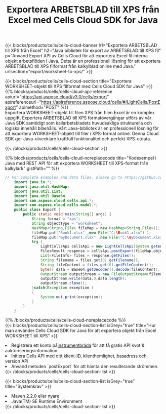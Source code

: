 ﻿---
title: Exportera ARBETSBLAD till XPS från Excel med Cells Cloud SDK for Java
description:  Aspose.Cells Cloud REST API stöder export av filer från {0} till {1}-format med {2}.
kwords:
howto:
---
{{< blocks/products/cells/cells-cloud-banner h1="Exportera ARBETSBLAD till XPS från Excel" h2="Java bibliotek för export av ARBETSBLAD till XPS fil" p="Använd Export API av Cells Cloud för att exportera Excel fil interna objekt arbetsflöden i Java. Detta är en professionell lösning för att exportera ARBETSBLAD till XPS filformat från kalkylblad online med Java." urlsection="export/worksheet-to-xps/" >}}

{{< blocks/products/cells/cells-cloud-section title="Exportera WORKSHEET-objekt till XPS filformat med Cells Cloud SDK for Java" >}}
{{% blocks/products/cells/cells-cloud-api-reference apiurl="https://api.aspose.cloud/v3.0/cells/export" apireferenceurl="https://apireference.aspose.cloud/cells/#/LightCells/PostExport" apimethod="POST" %}}
<br/>
Exportera WORKSHEET-objekt till filen XPS från filen Excel är en komplex uppgift. Exportera ARBETSBLAD till XPS formatövergångar utförs av vår Java SDK samtidigt som källarbetsbladets huvudsakliga strukturella och logiska innehåll bibehålls. Vårt Java-bibliotek är en professionell lösning för att exportera WORKSHEET-objekt till filer i XPS-format online. Denna Cloud SDK ger Java-utvecklare kraftfull funktionalitet och perfekt XPS-utdata.

{{< /blocks/products/cells/cells-cloud-section >}}

{{% blocks/products/cells/cells-cloud-noreplacecode title="Kodexempel i Java med REST API för att exportera WORKSHEET till XPS-format från kalkylark" gistPath="" %}}
  
```java
// For complete examples and data files, please go to https://github.com/aspose-cells-cloud/aspose-cells-cloud-java/
    import java.io.*;
    import java.util.HashMap;
    import java.util.List;
    import java.util.Base64;
    import com.aspose.cloud.cells.api.*;
    import com.aspose.cloud.cells.model.*;
    public class Export {
        public static void main(String[] args) {
            String format = "xps";
            String objectType = "worksheet";
            HashMap<String,File> fileMap = new HashMap<String,File>();
            fileMap.put("Book1.xlsx" ,new File("C:\Book1.xlsx") );
            fileMap.put("myDocument.xlsx" ,new File("C:\myDocument.xlsx") );
            try {
                LightCellsApi cellsApi = new LightCellsApi(System.getenv("ProductClientId"), System.getenv("ProductClientSecret"),"v3.0","https://api.aspose.cloud");
                FilesResult response = cellsApi.postExport(fileMap,objectType, format,null);            
                List<FileInfo> files = response.getFiles();
                String filename = files.get(0).getFilename();
                String fileContent = files.get(0).getFileContent();
                byte[] data = Base64.getDecoder().decode(fileContent);
                OutputStream outputStream = new FileOutputStream(filename);
                outputStream.write(data,0,data.length);
                outputStream.close();
            }catch(Exception exception )
            {
                System.out.print(exception);
            }
        }
    }
```
   
{{% /blocks/products/cells/cells-cloud-noreplacecode %}}
<br/>
{{< blocks/products/cells/cells-cloud-section-list isGrey="true" title="Hur man använder Cells Cloud SDK for Java för att exportera objekt från Excel WORKSHEET till XPS" >}}
<li> Registrera ett konto på<a href="https://dashboard.aspose.cloud/">instrumentbräda</a> för att få gratis API kvot & auktoriseringsinformation</li>
<li>Initiera Cells API med ditt klient-ID, klienthemlighet, basadress och version API.</li>
<li>Använd metoden `postExport` för att hämta den resulterande strömmen.</li>
{{< /blocks/products/cells/cells-cloud-section-list >}}

{{< blocks/products/cells/cells-cloud-section-list isGrey="true" title="Systemkrav" >}}
<li>Maven 2.2.0 eller nyare</li>
<li>Java(TM) SE Runtime Environment</li>
{{< /blocks/products/cells/cells-cloud-section-list >}}
